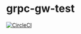 # grpc-gw-test
[![CircleCI](https://circleci.com/gh/kinddevil/grpc-gw-test.svg?style=shield)](https://circleci.com/gh/kinddevil/grpc-gw-test)
